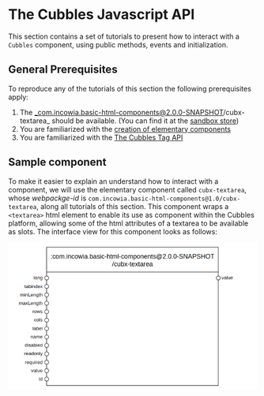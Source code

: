 # The Cubbles Javascript API

This section contains a set of tutorials to present how to interact with a `Cubbles` component, using public methods, events and initialization.

## General Prerequisites

To reproduce any of the tutorials of this section the following prerequisites apply:

1. The _com.incowia.basic-html-components@2.0.0-SNAPSHOT/cubx-textarea_ should be available. (You can find it at the  [sandbox store](https://cubbles.world/sandbox/cubx.core.artifactsearch@1.6.1/artifactsearch/index.html))  
2. You are familiarized with the  [creation of elementary components](../first-steps/create-elementary.md)
3. You are familiarized with the [The Cubbles Tag API](../../user-guide/cubbles-tag-api/README.md)

## Sample component

To make it easier to explain an understand how to interact with a component, we will use the elementary component called  `cubx-textarea`, whose _webpackge-id_ is `com.incowia.basic-html-components@1.0/cubx-textarea`, along all tutorials of this section. This component wraps a `<textarea>` html element to enable its use as component within the Cubbles platform, allowing some of the html attributes of a textarea to be available as slots. The interface view for this component looks as follows:

![Interface of the cubx-textarea component](../../assets/images/cubx-textarea.png)
